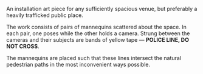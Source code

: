 An installation art piece for any sufficiently spacious venue, but preferably a heavily trafficked public place.

The work consists of pairs of mannequins scattered about the space. In each pair, one poses while the other holds a camera. Strung between the cameras and their subjects are bands of yellow tape — **POLICE LINE, DO NOT CROSS**.

The mannequins are placed such that these lines intersect the natural pedestrian paths in the most inconvenient ways possible.